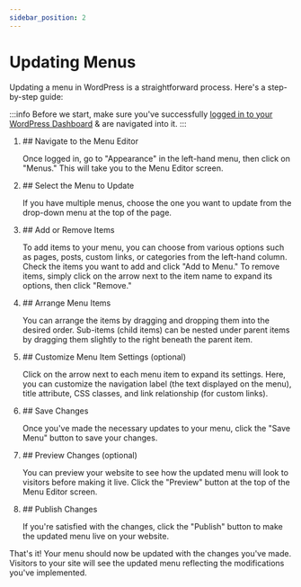 ```yaml
---
sidebar_position: 2
---
```

# Updating Menus

Updating a menu in WordPress is a straightforward process. Here's a step-by-step guide:

:::info
Before we start, make sure you've successfully [logged in to your WordPress Dashboard](wordpress/introduction/auth/index.md) & are navigated into it.
:::

<ol>

<li>
## Navigate to the Menu Editor
</li>

Once logged in, go to "Appearance" in the left-hand menu, then click on "Menus." This will take you to the Menu Editor screen.

<li>
## Select the Menu to Update
</li>

If you have multiple menus, choose the one you want to update from the drop-down menu at the top of the page.

<li>
## Add or Remove Items
</li>

To add items to your menu, you can choose from various options such as pages, posts, custom links, or categories from the left-hand column. Check the items you want to add and click "Add to Menu." To remove items, simply click on the arrow next to the item name to expand its options, then click "Remove."

<li>
## Arrange Menu Items
</li>

You can arrange the items by dragging and dropping them into the desired order. Sub-items (child items) can be nested under parent items by dragging them slightly to the right beneath the parent item.

<li>
## Customize Menu Item Settings (optional)
</li>

Click on the arrow next to each menu item to expand its settings. Here, you can customize the navigation label (the text displayed on the menu), title attribute, CSS classes, and link relationship (for custom links).

<li>
## Save Changes
</li>

Once you've made the necessary updates to your menu, click the "Save Menu" button to save your changes.

<li>
## Preview Changes (optional)
</li>

You can preview your website to see how the updated menu will look to visitors before making it live. Click the "Preview" button at the top of the Menu Editor screen.

<li>
## Publish Changes
</li>

If you're satisfied with the changes, click the "Publish" button to make the updated menu live on your website.

</ol>

That's it! Your menu should now be updated with the changes you've made. Visitors to your site will see the updated menu reflecting the modifications you've implemented.